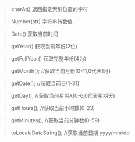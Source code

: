 > charAt() 返回指定索引位置的字符

> Number(str) 字符串转数值

> Date() 获取当前时间

> getYear() 获取当前年份(2位)

> getFullYear() 获取完整年份(4为)

> getMonth();    //获取当前月份(0-11,0代表1月)

> getDate();    //获取当前日(1-31)

> getDay();     //获取当前星期X(0-6,0代表星期天)

> getHours();    //获取当前小时数(0-23)

> getMinutes();   //获取当前分钟数(0-59)

> toLocaleDateString();   //获取当前日期   yyyy/mm/dd

